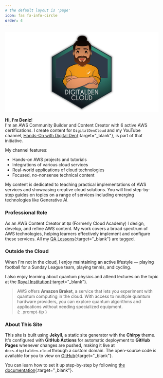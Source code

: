 ```yaml
---
# the default layout is 'page'
icon: fas fa-info-circle
order: 4
---
```


![About](/assets/img/headers/aws-community-builder2.webp)

**Hi, I'm Deniz!**  
I'm an AWS Community Builder and Content Creator with 6 active AWS certifications. I create content for `DigitalDenCloud` and my YouTube channel, [Hands-On with Digital Den](https://www.youtube.com/@digitaldencloud){:target="_blank"}, is part of that initiative.

My channel features:

- Hands-on AWS projects and tutorials  
- Integrations of various cloud services  
- Real-world applications of cloud technologies  
- Focused, no-nonsense technical content  
 
My content is dedicated to teaching practical implementations of AWS services and showcasing creative cloud solutions. You will find step-by-step guides on topics on a range of services including emerging technologies like Generative AI.

### Professional Role  
As an AWS Content Creator at `QA` (Formerly Cloud Academy) I design, develop, and refine AWS content. My work covers a broad spectrum of AWS technologies, helping learners effectively implement and configure these services. All my [QA Lessons](https://docs.digitalden.cloud/categories/qa-lessons/){:target="_blank"} are tagged.

### Outside the Cloud  

When I'm not in the cloud, I enjoy maintaining an active lifestyle — playing football for a Sunday League team, playing tennis, and cycling.

I also enjoy learning about quantum physics and attend lectures on the topic at the [Royal Institution](https://www.rigb.org){:target="_blank"}.

> AWS offers **Amazon Braket**, a service that lets you experiment with quantum computing in the cloud. With access to multiple quantum hardware providers, you can explore quantum algorithms and applications without needing specialized equipment.   
{: .prompt-tip }

### About This Site  
This site is built using **Jekyll**, a static site generator with the **Chirpy** theme. It's configured with **GitHub Actions** for automatic deployment to **GitHub Pages** whenever changes are pushed, making it live at `docs.digitalden.cloud` through a custom domain. The open-source code is available for you to view on [GitHub](https://github.com/digitalden3/digitalden3.github.io){:target="_blank"}.

You can learn how to set it up step-by-step by following [the documentation](https://docs.digitalden.cloud/posts/set-up-and-deploy-a-documentation-site-with-jekyll-and-chirpy-on-aws-cloud9/){:target="_blank"}.  